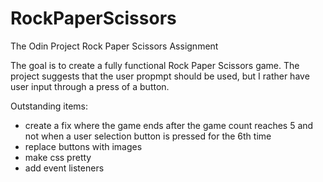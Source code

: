 # RockPaperScissors
The Odin Project Rock Paper Scissors Assignment 

The goal is to create a fully functional Rock Paper Scissors game. The project suggests that the user propmpt should be used, but I rather have user input through a press of a button.

Outstanding items:
- create a fix where the game ends after the game count reaches 5 and not when a user selection button is pressed for the 6th time
- replace buttons with images
- make css pretty
- add event listeners



